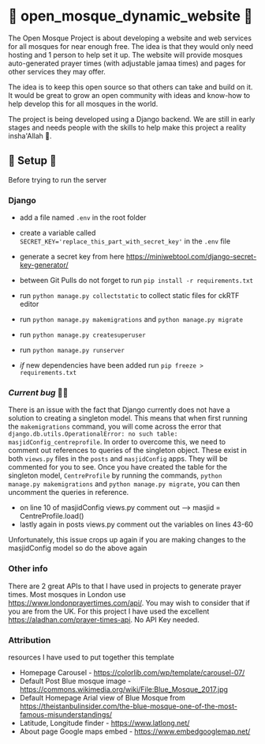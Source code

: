 # 🕋 open_mosque_dynamic_website 🕋
The Open Mosque Project is about developing a website and web services for all mosques for near enough free. The idea is that they would only need hosting and 1 person to help set it up.
The website will provide mosques auto-generated prayer times (with adjustable jamaa times) and pages for other services they may offer. 

The idea is to keep this open source so that others can take and build on it. 
It would be great to grow an open community with ideas and know-how to help develop this for all mosques in the world.

The project is being developed using a Django backend. We are still in early stages and needs people with the skills to help make this project a reality insha'Allah 🤲.


## 🔧 Setup 🔧

Before trying to run the server

### Django

- add a file named `.env` in the root folder
- create a variable called `SECRET_KEY='replace_this_part_with_secret_key'` in the `.env` file
- generate a secret key from here https://miniwebtool.com/django-secret-key-generator/
- between Git Pulls do not forget to run `pip install -r requirements.txt`
- run `python manage.py collectstatic` to collect static files for ckRTF editor
- run `python manage.py makemigrations` and `python manage.py migrate`
- run `python manage.py createsuperuser`
- run `python manage.py runserver`

- *if* new dependencies have been added run `pip freeze > requirements.txt`

### *Current bug* 🤷‍♂️
There is an issue with the fact that Django currently does not have a solution to creating a singleton model. This means that when first running the `makemigrations` command, you will come across the error that `django.db.utils.OperationalError: no such table: masjidConfig_centreprofile`.
In order to overcome this, we need to comment out references to queries of the singleton object. 
These exist in both `views.py` files in the `posts` and `masjidConfig` apps. They will be commented for you to see. Once you have created the table for the singleton model, `CentreProfile` by running the commands, `python manage.py makemigrations` and `python manage.py migrate`, you can then uncomment the queries in reference.

- on line 10 of masjidConfig views.py comment out --> masjid = CentreProfile.load()
- lastly again in posts views.py comment out the variables on lines 43-60

Unfortunately, this issue crops up again if you are making changes to the masjidConfig model so do the above again


### Other info
There are 2 great APIs to that I have used in projects to generate prayer times. Most mosques in London use https://www.londonprayertimes.com/api/. You may wish to consider that if you are from the UK.
For this project I have used the excellent https://aladhan.com/prayer-times-api. No API Key needed.

### Attribution
resources I have used to put together this template
- Homepage Carousel - https://colorlib.com/wp/template/carousel-07/ 
- Default Post Blue mosque image - https://commons.wikimedia.org/wiki/File:Blue_Mosque_2017.jpg
- Default Homepage Arial view of Blue Mosque from https://theistanbulinsider.com/the-blue-mosque-one-of-the-most-famous-misunderstandings/
- Latitude, Longitude finder - https://www.latlong.net/
- About page Google maps embed - https://www.embedgooglemap.net/